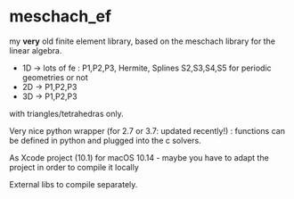 # meschach_ef
my **very** old finite element library, based on the meschach library for the linear algebra.

- 1D -> lots of fe : P1,P2,P3, Hermite, Splines S2,S3,S4,S5  for periodic geometries or not
- 2D -> P1,P2,P3
- 3D -> P1,P2,P3

with triangles/tetrahedras only.

Very nice python wrapper (for 2.7 or 3.7: updated recently!) : functions can be defined in python and plugged into the c solvers.


As Xcode project (10.1) for macOS 10.14 - maybe you have to adapt the project in order to compile it locally

External libs to compile separately.
